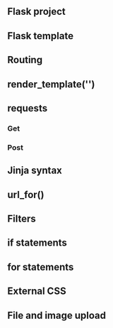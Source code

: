 ## Flask project
## Flask template
## Routing
## render_template('')
## requests
### Get
### Post
## Jinja syntax
## url_for()
## Filters
## if statements
## for statements
## External CSS
## File and image upload